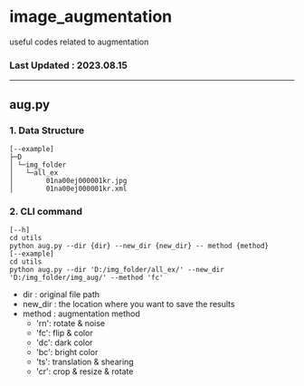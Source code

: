# image_augmentation

useful codes related to augmentation

### Last Updated : 2023.08.15

---

## aug.py

### 1. Data Structure

```buildoutcfg
[--example]
├─D
│ └─img_folder
│   └─all_ex
│        01na00ej000001kr.jpg
│        01na00ej000001kr.xml
```

### 2. CLI command

```buildoutcfg
[--h]
cd utils
python aug.py --dir {dir} --new_dir {new_dir} -- method {method}
[--example]
cd utils
python aug.py --dir 'D:/img_folder/all_ex/' --new_dir 'D:/img_folder/img_aug/' --method 'fc'
```

- dir : original file path
- new_dir : the location where you want to save the results
- method : augmentation method 
  - 'rn': rotate & noise
  - 'fc': flip & color
  - 'dc': dark color
  - 'bc': bright color
  - 'ts': translation & shearing
  - 'cr': crop & resize & rotate



